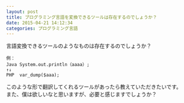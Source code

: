 ```yaml
---
layout: post
title: プログラミング言語を変換できるツールは存在するのでしょうか？
date: 2015-04-21 14:12:34
categories: プログラミング言語
---
```

<!-- {% raw %} -->
<p>言語変換できるツールのようなものは存在するのでしょうか？</p>

<pre><code>例：
Java System.out.println（aaaa）;
↑↓
PHP  var_dump($aaa);
</code></pre>

<p>このような形で翻訳してくれるツールがあったら教えていただきたいです。<br>
また、僕は欲しいなと思いますが、必要と感じますでしょうか？</p>
<!-- {% endraw %} -->
